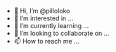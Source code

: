 - 👋 Hi, I’m @pilloloko
- 👀 I’m interested in ...
- 🌱 I’m currently learning ...
- 💞️ I’m looking to collaborate on ...
- 📫 How to reach me ...

<!---
pilloloko/pilloloko is a ✨ special ✨ repository because its `README.md` (this file) appears on your GitHub profile.
You can click the Preview link to take a look at your changes.
--->
